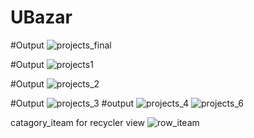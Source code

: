# UBazar

#Output
![projects_final](https://user-images.githubusercontent.com/108603984/210618452-b45bdc7f-4b5f-4633-89cc-2984992ae7a1.PNG)

#Output
![projects1](https://user-images.githubusercontent.com/108603984/210618673-d17033e2-e63f-4ce1-9d98-8aedd66ba4cf.PNG)

#Output
![projects_2](https://user-images.githubusercontent.com/108603984/210618882-1924743d-d398-4a3a-8faf-8966d7c06cb0.PNG)

#Output
![projects_3](https://user-images.githubusercontent.com/108603984/210619061-54c3486d-7cc9-4b4a-a842-29758afda937.PNG)
#output
![projects_4](https://user-images.githubusercontent.com/108603984/210619484-ce4b1b1a-5ec5-4586-adb3-1e1118e370db.PNG)
![projects_6](https://user-images.githubusercontent.com/108603984/210619659-552c0069-02a6-4cc9-901b-cda9f7c65c15.PNG)


catagory_iteam for recycler view
![row_iteam](https://user-images.githubusercontent.com/108603984/210619940-d9b69a65-fb74-4131-961d-317a418c92b5.PNG)

